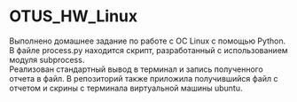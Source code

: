 # OTUS_HW_Linux  
Выполнено домашнее задание по работе с ОС Linux с помощью Python.  
В файле process.py находится скрипт, разработанный с использованием модуля subprocess.  
Реализован стандартный вывод в терминал и запись полученного отчета в файл.
В репозиторий также приложила получившийся файл с отчетом и скрины с терминала виртуальной машины ubuntu.  
